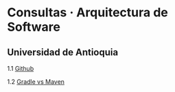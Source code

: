 # Consultas · Arquitectura de Software

## Universidad de Antioquia

1.1 [Github](1.1_Github.pdf)

1.2 [Gradle vs Maven](1.2_Gradle_vs_Maven.pdf)


